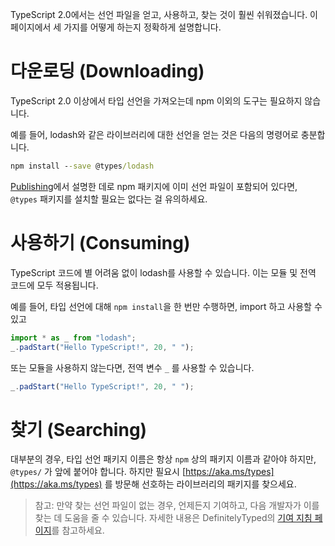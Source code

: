 TypeScript 2.0에서는 선언 파일을 얻고, 사용하고, 찾는 것이 훨씬 쉬워졌습니다.
이 페이지에서 세 가지를 어떻게 하는지 정확하게 설명합니다.

# 다운로딩 (Downloading)

TypeScript 2.0 이상에서 타입 선언을 가져오는데 npm 이외의 도구는 필요하지 않습니다.

예를 들어, lodash와 같은 라이브러리에 대한 선언을 얻는 것은 다음의 명령어로 충분합니다.

```cmd
npm install --save @types/lodash
```

[Publishing](./Publishing.md)에서 설명한 데로 npm 패키지에 이미 선언 파일이 포함되어 있다면, `@types` 패키지를 설치할 필요는 없다는 걸 유의하세요.

# 사용하기 (Consuming)

TypeScript 코드에 별 어려움 없이 lodash를 사용할 수 있습니다.
이는 모듈 및 전역 코드에 모두 적용됩니다.

예를 들어, 타입 선언에 대해 `npm install`을 한 번만 수행하면, import 하고 사용할 수 있고

```ts
import * as _ from "lodash";
_.padStart("Hello TypeScript!", 20, " ");
```

또는 모듈을 사용하지 않는다면, 전역 변수 `_` 를 사용할 수 있습니다.

```ts
_.padStart("Hello TypeScript!", 20, " ");
```

# 찾기 (Searching)

대부분의 경우, 타입 선언 패키지 이름은 항상 `npm` 상의 패키지 이름과 같아야 하지만, `@types/` 가 앞에 붙어야 합니다.
  하지만 필요시 [https://aka.ms/types](https://aka.ms/types) 를 방문해 선호하는 라이브러리의 패키지를 찾으세요.

> 참고: 만약 찾는 선언 파일이 없는 경우, 언제든지 기여하고, 다음 개발자가 이를 찾는 데 도움을 줄 수 있습니다.
> 자세한 내용은 DefinitelyTyped의 [기여 지침 페이지](http://definitelytyped.org/guides/contributing.html)를 참고하세요.
